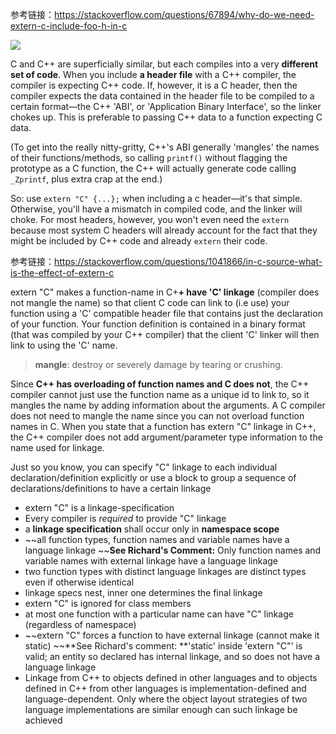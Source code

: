 参考链接：https://stackoverflow.com/questions/67894/why-do-we-need-extern-c-include-foo-h-in-c

![](http://upload-images.jianshu.io/upload_images/3866441-b7406f05e62521d1.png?imageMogr2/auto-orient/strip%7CimageView2/2/w/1240)

C and C++ are superficially similar, but each compiles into a very **different set of code**. When you include **a header file** with a C++ compiler, the compiler is expecting C++ code. If, however, it is a C header, then the compiler expects the data contained in the header file to be compiled to a certain format—the C++ 'ABI', or 'Application Binary Interface', so the linker chokes up. This is preferable to passing C++ data to a function expecting C data.

(To get into the really nitty-gritty, C++'s ABI generally 'mangles' the names of their functions/methods, so calling `printf()` without flagging the prototype as a C function, the C++ will actually generate code calling `_Zprintf`, plus extra crap at the end.)

So: use `extern "C" {...};` when including a c header—it's that simple. Otherwise, you'll have a mismatch in compiled code, and the linker will choke. For most headers, however, you won't even need the `extern` because most system C headers will already account for the fact that they might be included by C++ code and already `extern` their code.









参考链接：https://stackoverflow.com/questions/1041866/in-c-source-what-is-the-effect-of-extern-c

extern "C" makes a function-name in C+**+ have 'C' linkage** (compiler does not mangle the name) so that client C code can link to (i.e use) your function using a 'C' compatible header file that contains just the declaration of your function. Your function definition is contained in a binary format (that was compiled by your C++ compiler) that the client 'C' linker will then link to using the 'C' name.

> **mangle**: destroy or severely damage by tearing or crushing.



Since **C++ has overloading of function names and C does not**, the C++ compiler cannot just use the function name as a unique id to link to, so it mangles the name by adding information about the arguments. A C compiler does not need to mangle the name since you can not overload function names in C. When you state that a function has extern "C" linkage in C++, the C++ compiler does not add argument/parameter type information to the name used for linkage.

Just so you know, you can specify "C" linkage to each individual declaration/definition explicitly or use a block to group a sequence of declarations/definitions to have a certain linkage



- extern "C" is a linkage-specification
- Every compiler is *required* to provide "C" linkage
- a **linkage specification** shall occur only in **namespace scope**
- ~~all function types, function names and variable names have a language linkage ~~**See Richard's Comment:** Only function names and variable names with external linkage have a language linkage
- two function types with distinct language linkages are distinct types even if otherwise identical
- linkage specs nest, inner one determines the final linkage
- extern "C" is ignored for class members
- at most one function with a particular name can have "C" linkage (regardless of namespace)
- ~~extern "C" forces a function to have external linkage (cannot make it static) ~~**See Richard's comment: **'static' inside 'extern "C"' is valid; an entity so declared has internal linkage, and so does not have a language linkage
- Linkage from C++ to objects defined in other languages and to objects defined in C++ from other languages is implementation-defined and language-dependent. Only where the object layout strategies of two language implementations are similar enough can such linkage be achieved